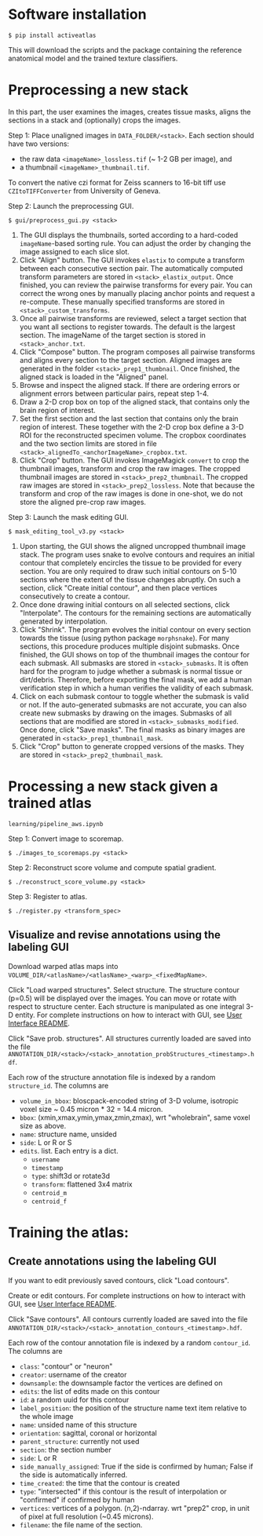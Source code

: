 # Software installation

`$ pip install activeatlas`

This will download the scripts and the package containing the reference anatomical model and the trained texture classifiers.

# Preprocessing a new stack 

In this part, the user examines the images, creates tissue masks, aligns the sections in a stack and (optionally) crops the images.

Step 1: Place unaligned images in `DATA_FOLDER/<stack>`. Each section should have two versions:

* the raw data `<imageName>_lossless.tif` (~ 1-2 GB per image), and
* a thumbnail `<imageName>_thumbnail.tif`.

To convert the native czi format for Zeiss scanners to 16-bit tiff use `CZItoTIFFConverter` from University of Geneva.

Step 2: Launch the preprocessing GUI.

`$ gui/preprocess_gui.py <stack>`

1. The GUI displays the thumbnails, sorted according to a hard-coded `imageName`-based sorting rule. You can adjust the order by changing the image assigned to each slice slot.
2. Click "Align" button. The GUI invokes `elastix` to compute a transform between each consecutive section pair. The automatically computed transform parameters are stored in `<stack>_elastix_output`. Once finished, you can review the pairwise transforms for every pair. You can correct the wrong ones by manually placing anchor points and request a re-compute. These manually specified transforms are stored in `<stack>_custom_transforms`.
3. Once all pairwise transforms are reviewed, select a target section that you want all sections to register towards. The default is the largest section. The imageName of the target section is stored in `<stack>_anchor.txt`.
4. Click "Compose" button. The program composes all pairwise transforms and aligns every section to the target section. Aligned images are generated in the folder `<stack>_prep1_thumbnail`. Once finished, the aligned stack is loaded in the "Aligned" panel.
5. Browse and inspect the aligned stack. If there are ordering errors or alignment errors between particular pairs, repeat step 1-4.
6. Draw a 2-D crop box on top of the aligned stack, that contains only the brain region of interest.
7. Set the first section and the last section that contains only the brain region of interest. These together with the 2-D crop box define a 3-D ROI for the reconstructed specimen volume. The cropbox coordinates and the two section limits are stored in file `<stack>_alignedTo_<anchorImageName>_cropbox.txt`.
8. Click "Crop" button. The GUI invokes ImageMagick `convert` to crop the thumbnail images, transform and crop the raw images. The cropped thumbnail images are stored in `<stack>_prep2_thumbnail`. The cropped raw images are stored in `<stack>_prep2_lossless`. Note that because the transform and crop of the raw images is done in one-shot, we do not store the aligned pre-crop raw images.

Step 3: Launch the mask editing GUI.

`$ mask_editing_tool_v3.py <stack>`

1. Upon starting, the GUI shows the aligned uncropped thumbnail image stack. The program uses snake to evolve contours and requires an initial contour that completely encircles the tissue to be provided for every section. You are only required to draw such initial contours on 5-10 sections where the extent of the tissue changes abruptly. On such a section, click "Create initial contour", and then place vertices consecutively to create a contour.
2. Once done drawing initial contours on all selected sections, click "Interpolate". The contours for the remaining sections are automatically generated by interpolation.
3. Click "Shrink". The program evolves the initial contour on every section towards the tissue (using python package `morphsnake`). For many sections, this procedure produces multiple disjoint submasks. Once finished, the GUI shows on top of the thumbnail images the contour for each submask. All submasks are stored in `<stack>_submasks`. It is often hard for the program to judge whether a submask is normal tissue or dirt/debris. Therefore, before exporting the final mask, we add a human verification step in which a human verifies the validity of each submask. 
4. Click on each submask contour to toggle whether the submask is valid or not. If the auto-generated submasks are not accurate, you can also create new submasks by drawing on the images. Submasks of all sections that are modified are stored in `<stack>_submasks_modified`. Once done, click "Save masks". The final masks as binary images are generated in `<stack>_prep1_thumbnail_mask`.
5. Click "Crop" button to generate cropped versions of the masks. They are stored in `<stack>_prep2_thumbnail_mask`.


# Processing a new stack given a trained atlas

`learning/pipeline_aws.ipynb`

Step 1: Convert image to scoremap.

`$ ./images_to_scoremaps.py <stack>`

Step 2: Reconstruct score volume and compute spatial gradient.

`$ ./reconstruct_score_volume.py <stack>`

Step 3: Register to atlas.

`$ ./register.py <transform_spec>`

## Visualize and revise annotations using the labeling GUI

Download warped atlas maps into `VOLUME_DIR/<atlasName>/<atlasName>_<warp>_<fixedMapName>`.

Click "Load warped structures". Select structure. The structure contour (p=0.5) will be displayed over the images. You can move or rotate with respect to structure center. Each structure is manipulated as one integral 3-D entity. For complete instructions on how to interact with GUI, see [User Interface README](../gui/README.md).

Click "Save prob. structures". All structures currently loaded are saved into the file `ANNOTATION_DIR/<stack>/<stack>_annotation_probStructures_<timestamp>.hdf`. 

Each row of the structure annotation file is indexed by a random `structure_id`. The columns are 

* `volume_in_bbox`: bloscpack-encoded string of 3-D volume, isotropic voxel size ~ 0.45 micron * 32 = 14.4 micron.
* `bbox`: (xmin,xmax,ymin,ymax,zmin,zmax), wrt "wholebrain", same voxel size as above.
* `name`: structure name, unsided
* `side`: L or R or S
* `edits`. list. Each entry is a dict. 
	* `username`
	* `timestamp`
	* `type`: shift3d or rotate3d
	* `transform`: flattened 3x4 matrix
	* `centroid_m`
	* `centroid_f`


# Training the atlas: 

## Create annotations using the labeling GUI

If you want to edit previously saved contours, click "Load contours".

Create or edit contours. For complete instructions on how to interact with GUI, see [User Interface README](../gui/README.md).

Click "Save contours". All contours currently loaded are saved into the file `ANNOTATION_DIR/<stack>/<stack>_annotation_contours_<timestamp>.hdf`.

Each row of the contour annotation file is indexed by a random `contour_id`. The columns are 

* `class`: "contour" or "neuron"
* `creator`: username of the creator
* `downsample`: the downsample factor the vertices are defined on
* `edits`: the list of edits made on this contour
* `id`: a random uuid for this contour
* `label_position`: the position of the structure name text item relative to the whole image
* `name`: unsided name of this structure
* `orientation`: sagittal, coronal or horizontal
* `parent_structure`: currently not used
* `section`: the section number
* `side`: L or R
* `side_manually_assigned`: True if the side is confirmed by human; False if the side is automatically inferred.
* `time_created`: the time that the contour is created
* `type`: "intersected" if this contour is the result of interpolation or "confirmed" if confirmed by human
* `vertices`: vertices of a polygon. (n,2)-ndarray. wrt "prep2" crop, in unit of pixel at full resolution (~0.45 microns).
* `filename`: the file name of the section.


